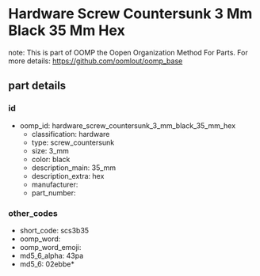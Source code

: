 # Hardware Screw Countersunk 3 Mm Black 35 Mm Hex  

note: This is part of OOMP the Oopen Organization Method For Parts. For more details: https://github.com/oomlout/oomp_base

##  part details





### id
* oomp_id: hardware_screw_countersunk_3_mm_black_35_mm_hex
  * classification: hardware
  * type: screw_countersunk
  * size: 3_mm
  * color: black
  * description_main: 35_mm
  * description_extra: hex
  * manufacturer: 
  * part_number: 

### other_codes
* short_code: scs3b35
* oomp_word: 
* oomp_word_emoji: 
* md5_6_alpha: 43pa
* md5_6: 02ebbe* 